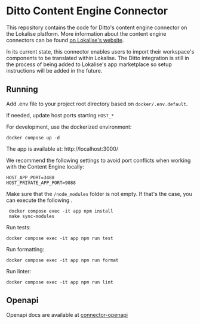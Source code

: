 # Ditto Content Engine Connector

This repository contains the code for Ditto's content engine connector on the Lokalise platform. More information about the content engine connectors can be found [on Lokalise's website](https://developers.lokalise.com/docs/lokalise-engines#content-engine).

In its current state, this connector enables users to import their workspace's components to be translated within Lokalise. The Ditto integration is still in the process of being added to Lokalise's app marketplace so setup instructions will be added in the future.

## Running

Add .env file to your project root directory based on `docker/.env.default`.

If needed, update host ports starting `HOST_*`

For development, use the dockerized environment:

`docker compose up -d`

The app is available at: http://localhost:3000/

We recommend the following settings to avoid port conflicts when working with the Content Engine locally:

```
HOST_APP_PORT=3488
HOST_PRIVATE_APP_PORT=9088
```

Make sure that the `/node_modules` folder is not empty.
If that's the case, you can execute the following .

```
 docker compose exec -it app npm install
 make sync-modules
```

Run tests:

`docker compose exec -it app npm run test`

Run formatting:

`docker compose exec -it app npm run format`

Run linter:

`docker compose exec -it app npm run lint`

## Openapi

Openapi docs are available at [connector-openapi](https://github.com/lokalise/connector-openapi/blob/master/postman/schemas/schema.yaml)
